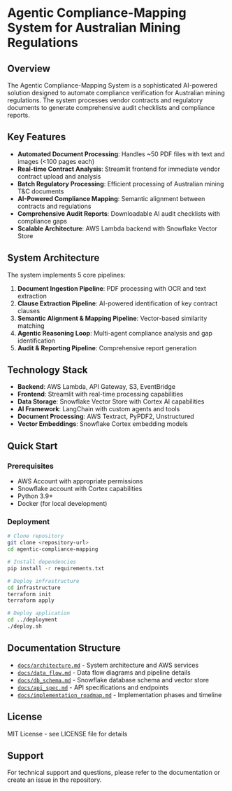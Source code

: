 
# Agentic Compliance-Mapping System for Australian Mining Regulations

## Overview

The Agentic Compliance-Mapping System is a sophisticated AI-powered solution designed to automate compliance verification for Australian mining regulations. The system processes vendor contracts and regulatory documents to generate comprehensive audit checklists and compliance reports.

## Key Features

- **Automated Document Processing**: Handles ~50 PDF files with text and images (<100 pages each)
- **Real-time Contract Analysis**: Streamlit frontend for immediate vendor contract upload and analysis
- **Batch Regulatory Processing**: Efficient processing of Australian mining T&C documents
- **AI-Powered Compliance Mapping**: Semantic alignment between contracts and regulations
- **Comprehensive Audit Reports**: Downloadable AI audit checklists with compliance gaps
- **Scalable Architecture**: AWS Lambda backend with Snowflake Vector Store

## System Architecture

The system implements 5 core pipelines:
1. **Document Ingestion Pipeline**: PDF processing with OCR and text extraction
2. **Clause Extraction Pipeline**: AI-powered identification of key contract clauses
3. **Semantic Alignment & Mapping Pipeline**: Vector-based similarity matching
4. **Agentic Reasoning Loop**: Multi-agent compliance analysis and gap identification
5. **Audit & Reporting Pipeline**: Comprehensive report generation

## Technology Stack

- **Backend**: AWS Lambda, API Gateway, S3, EventBridge
- **Frontend**: Streamlit with real-time processing capabilities
- **Data Storage**: Snowflake Vector Store with Cortex AI capabilities
- **AI Framework**: LangChain with custom agents and tools
- **Document Processing**: AWS Textract, PyPDF2, Unstructured
- **Vector Embeddings**: Snowflake Cortex embedding models

## Quick Start

### Prerequisites
- AWS Account with appropriate permissions
- Snowflake account with Cortex capabilities
- Python 3.9+
- Docker (for local development)

### Deployment
```bash
# Clone repository
git clone <repository-url>
cd agentic-compliance-mapping

# Install dependencies
pip install -r requirements.txt

# Deploy infrastructure
cd infrastructure
terraform init
terraform apply

# Deploy application
cd ../deployment
./deploy.sh
```

## Documentation Structure

- [`docs/architecture.md`](docs/architecture.md) - System architecture and AWS services
- [`docs/data_flow.md`](docs/data_flow.md) - Data flow diagrams and pipeline details
- [`docs/db_schema.md`](docs/db_schema.md) - Snowflake database schema and vector store
- [`docs/api_spec.md`](docs/api_spec.md) - API specifications and endpoints
- [`docs/implementation_roadmap.md`](docs/implementation_roadmap.md) - Implementation phases and timeline

## License

MIT License - see LICENSE file for details

## Support

For technical support and questions, please refer to the documentation or create an issue in the repository.
